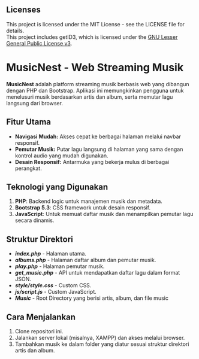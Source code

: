 ## Licenses

This project is licensed under the MIT License - see the LICENSE file for details.<br>
This project includes getID3, which is licensed under the [GNU Lesser General Public License v3](LICENSE-getID3).

# MusicNest - Web Streaming Musik

**MusicNest** adalah platform streaming musik berbasis web yang dibangun dengan PHP dan Bootstrap. Aplikasi ini memungkinkan pengguna untuk menelusuri musik berdasarkan artis dan album, serta memutar lagu langsung dari browser.

## Fitur Utama

- **Navigasi Mudah:** Akses cepat ke berbagai halaman melalui navbar responsif.
- **Pemutar Musik:** Putar lagu langsung di halaman yang sama dengan kontrol audio yang mudah digunakan.
- **Desain Responsif:** Antarmuka yang bekerja mulus di berbagai perangkat.

## Teknologi yang Digunakan

1. **PHP**: Backend logic untuk manajemen musik dan metadata.
2. **Bootstrap 5.3**: CSS framework untuk desain responsif.
3. **JavaScript**: Untuk memuat daftar musik dan menampilkan pemutar lagu secara dinamis.

## Struktur Direktori

- **_index.php_** - Halaman utama.
- **_albums.php_** - Halaman daftar album dan pemutar musik.
- **_play.php_** - Halaman pemutar musik.
- **_get_music.php_** - API untuk mendapatkan daftar lagu dalam format JSON.
- **_style/style.css_** - Custom CSS.
- **_js/script.js_** - Custom JavaScript.
- **_Music_** - Root Directory yang berisi artis, album, dan file music

## Cara Menjalankan

1. Clone repositori ini.
2. Jalankan server lokal (misalnya, XAMPP) dan akses melalui browser.
3. Tambahkan musik ke dalam folder yang diatur sesuai struktur direktori artis dan album.
